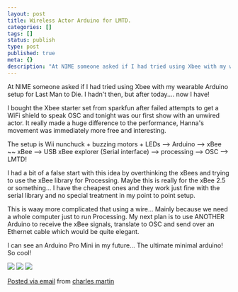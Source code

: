 ```yaml
---
layout: post
title: Wireless Actor Arduino for LMTD.
categories: []
tags: []
status: publish
type: post
published: true
meta: {}
description: "At NIME someone asked if I had tried using Xbee with my wearable Arduino setup for Last Man to Die. I hadn't then, but after today.... now I have! I"
---
```


At NIME someone asked if I had tried using Xbee with my wearable Arduino setup for Last Man to Die. I hadn't then, but after today.... now I have!

I bought the Xbee starter set from sparkfun after failed attempts to get a WiFi shield to speak OSC and tonight was our first show with an unwired actor. It really made a huge difference to the performance, Hanna's movement was immediately more free and interesting. 

The setup is Wii nunchuck + buzzing motors + LEDs --> Arduino --> xBee ~~ xBee --> USB xBee explorer (Serial interface) --> processing --> OSC --> LMTD! 

I had a bit of a false start with this idea by overthinking the xBees and trying to use the xBee library for Processing. Maybe this is really for the xBee 2.5 or something... I have the cheapest ones and they work just fine with the serial library and no special treatment in my point to point setup. 

This is waay more complicated that using a wire... Mainly because we need a whole computer just to run Processing. My next plan is to use ANOTHER Arduino to receive the xBee signals, translate to OSC and send over an Ethernet cable which would be quite elegant. 

I can see an Arduino Pro Mini in my future... The ultimate minimal arduino! So cool!

![]({{site.baseurl}}/assets/posterous/charlesmartin/10/20101008-actorarduino1.jpg)
![]({{site.baseurl}}/assets/posterous/charlesmartin/10/20101008-actorarduino2.jpg)
![]({{site.baseurl}}/assets/posterous/charlesmartin/10/20101008-actorarduino3.jpg)

[Posted via email](http://posterous.com)  from 
[charles martin](http://charlesmartin.posterous.com/wireless-actor-arduino-for-lmtd)
